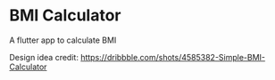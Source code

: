 # BMI Calculator

A flutter app to calculate BMI

Design idea credit: https://dribbble.com/shots/4585382-Simple-BMI-Calculator
